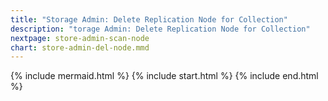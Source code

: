 ```yaml
---
title: "Storage Admin: Delete Replication Node for Collection"
description: "torage Admin: Delete Replication Node for Collection"
nextpage: store-admin-scan-node
chart: store-admin-del-node.mmd
---
```


{% include mermaid.html %}
{% include start.html %}
{% include end.html %}
